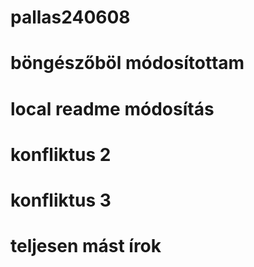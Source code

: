 # pallas240608
# böngészőböl módosítottam
# local readme módosítás
# konfliktus 2
# konfliktus 3
# teljesen mást írok
